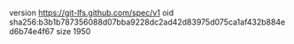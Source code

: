 version https://git-lfs.github.com/spec/v1
oid sha256:b3b1b787356088d07bba9228dc2ad42d83975d075ca1af432b884ed6b74e4f67
size 1950
